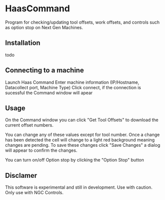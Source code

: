 # HaasCommand
Program for checking/updating tool offsets, work offsets, and controls such as option stop on Next Gen Machines.

## Installation
todo

## Connecting to a machine

Launch Haas Command
Enter machine information (IP/Hostname, Datacollect port, Machine Type)
Click connect, if the connection is sucessful the Command window will apear

## Usage

On the Command window you can click "Get Tool Offsets" to download the current offset numbers.

You can change any of these values except for tool number. Once a change has been detected the cell will change to a light red background meaning changes are pending.
To save these changes click "Save Changes" a dialog will appear to confirm the changes.

You can turn on/off Option stop by clicking the "Option Stop" button

## Disclamer
This software is experimental and still in development. Use with caution. Only use with NGC Controls.
